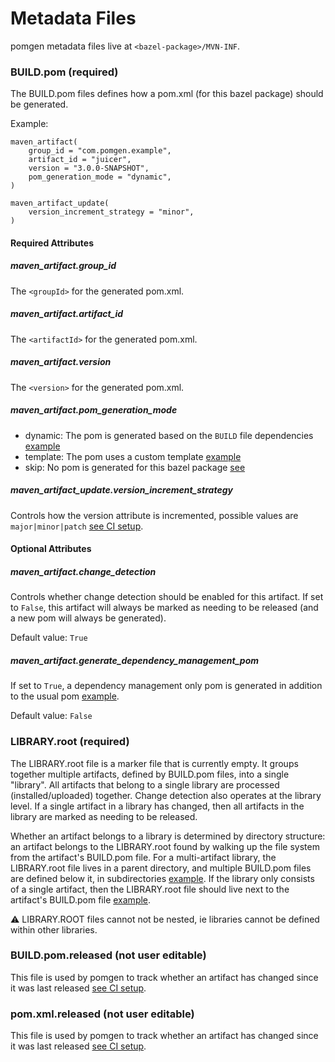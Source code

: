 # Metadata Files

pomgen metadata files live at `<bazel-package>/MVN-INF`.


### BUILD.pom (required)

The BUILD.pom files defines how a pom.xml (for this bazel package) should be generated.

Example:

```
maven_artifact(
    group_id = "com.pomgen.example",
    artifact_id = "juicer",
    version = "3.0.0-SNAPSHOT",
    pom_generation_mode = "dynamic",
)

maven_artifact_update(
    version_increment_strategy = "minor",
)
```

#### Required Attributes

##### maven_artifact.group_id

The `<groupId>` for the generated pom.xml.

##### maven_artifact.artifact_id

The `<artifactId>` for the generated pom.xml.

##### maven_artifact.version

The `<version>` for the generated pom.xml.

##### maven_artifact.pom_generation_mode

- dynamic:  The pom is generated based on the `BUILD` file dependencies [example](../examples/hello-world/juicer/MVN-INF/BUILD.pom)
- template: The pom uses a custom template [example](../examples/hello-world/healthyfoods/parentpom/MVN-INF/pom.template)
- skip: No pom is generated for this bazel package [see](../examples/skip-artifact-generation/README.md)

##### maven_artifact_update.version_increment_strategy

Controls how the version attribute is incremented, possible values are `major|minor|patch` [see CI setup](ci.md).

#### Optional Attributes

#####  maven_artifact.change_detection

Controls whether change detection should be enabled for this artifact. If set to `False`, this artifact will always be marked as needing to be released (and a new pom will always be generated).

Default value: `True`

#####  maven_artifact.generate_dependency_management_pom

If set to `True`, a dependency management only pom is generated in addition to the usual pom [example](../examples/dependency-management).

Default value: `False`


### LIBRARY.root (required)

The LIBRARY.root file is a marker file that is currently empty.  It groups together multiple artifacts, defined by BUILD.pom files, into a single "library". All artifacts that belong to a single library are processed (installed/uploaded) together. Change detection also operates at the library level. If a single artifact in a library has changed, then all artifacts in the library are marked as needing to be released.

Whether an artifact belongs to a library is determined by directory structure: an artifact belongs to the LIBRARY.root found by walking up the file system from the artifact's BUILD.pom file.  For a multi-artifact library, the LIBRARY.root file lives in a parent directory, and multiple BUILD.pom files are defined below it, in subdirectories [example](../examples/hello-world/healthyfoods/MVN-INF/LIBRARY.root). If the library only consists of a single artifact, then the LIBRARY.root file should live next to the artifact's BUILD.pom file [example](../examples/hello-world/juicer/MVN-INF/LIBRARY.root).

:warning: LIBRARY.ROOT files cannot not be nested, ie libraries cannot be defined within other libraries.


### BUILD.pom.released (not user editable)

This file is used by pomgen to track whether an artifact has changed since it was last released [see CI setup](ci.md).


### pom.xml.released (not user editable)

This file is used by pomgen to track whether an artifact has changed since it was last released [see CI setup](ci.md).
